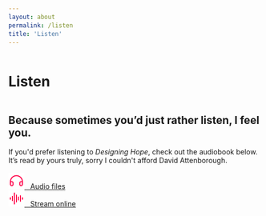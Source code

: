 ```yaml
---
layout: about
permalink: /listen
title: 'Listen'
---
```


<div class="about-page">
<div class="row">
  <div class="column left">
  	<div><h1>Listen</h1></div>
  </div>
  <div class="column right">
    <div class="download-copy">
  	 <h2>Because sometimes you’d just rather listen, I feel you.</h2>
  	 If you'd prefer listening to <em>Designing Hope</em>, check out the audiobook below. It’s read by yours truly, sorry I couldn't afford David Attenborough.<br/><br/>
      <a href="" class="download-link"><img src="/images/headphones.svg" class="resource-icon">&nbsp;&nbsp;&nbsp;Audio files</a><br/>
      <a href="" class="download-link"><img src="/images/sound.svg" class="resource-icon">&nbsp;&nbsp;&nbsp;Stream online</a><br/>
     </div> 
</div>
</div>
</div>

